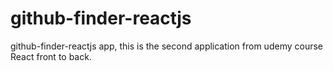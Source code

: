 # github-finder-reactjs
github-finder-reactjs app, this is the second application from udemy course React front to back.
